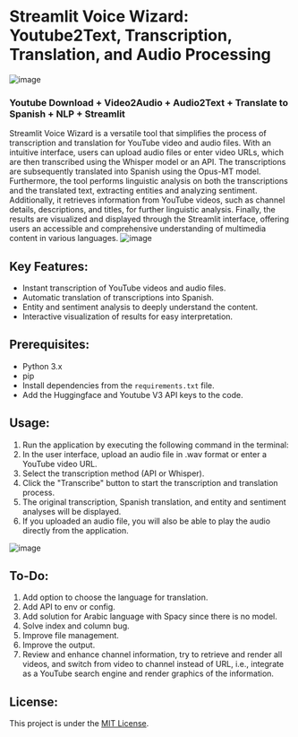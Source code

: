 # Streamlit Voice Wizard: Youtube2Text, Transcription, Translation, and Audio Processing
![image](https://github.com/demiurg0/Youtube2Text-Streamlit/assets/165735354/93c850c4-55e1-4bff-aed8-94ea44952054)

### Youtube Download + Video2Audio + Audio2Text + Translate to Spanish + NLP + Streamlit

Streamlit Voice Wizard is a versatile tool that simplifies the process of transcription and translation for YouTube video and audio files. With an intuitive interface, users can upload audio files or enter video URLs, which are then transcribed using the Whisper model or an API. The transcriptions are subsequently translated into Spanish using the Opus-MT model. Furthermore, the tool performs linguistic analysis on both the transcriptions and the translated text, extracting entities and analyzing sentiment. Additionally, it retrieves information from YouTube videos, such as channel details, descriptions, and titles, for further linguistic analysis. Finally, the results are visualized and displayed through the Streamlit interface, offering users an accessible and comprehensive understanding of multimedia content in various languages.
![image](https://github.com/demiurg0/Youtube2Text-Streamlit-Voice-Wizard/assets/165735354/4b13d644-67ca-437d-8250-148f16f73ea6)

## Key Features:

- Instant transcription of YouTube videos and audio files.
- Automatic translation of transcriptions into Spanish.
- Entity and sentiment analysis to deeply understand the content.
- Interactive visualization of results for easy interpretation.

## Prerequisites:

- Python 3.x
- pip
- Install dependencies from the `requirements.txt` file.
- Add the Huggingface and Youtube V3 API keys to the code.
  
## Usage:

1. Run the application by executing the following command in the terminal:
2. In the user interface, upload an audio file in .wav format or enter a YouTube video URL.
3. Select the transcription method (API or Whisper).
4. Click the "Transcribe" button to start the transcription and translation process.
5. The original transcription, Spanish translation, and entity and sentiment analyses will be displayed.
6. If you uploaded an audio file, you will also be able to play the audio directly from the application.

![image](https://github.com/demiurg0/Youtube2Text-Streamlit-Voice-Wizard/assets/165735354/5afbabc2-2071-45e9-900b-524c55d9bcd7)

## To-Do:
1. Add option to choose the language for translation.
2. Add API to env or config.
3. Add solution for Arabic language with Spacy since there is no model.
4. Solve index and column bug.
5. Improve file management.
6. Improve the output.
7. Review and enhance channel information, try to retrieve and render all videos, and switch from video to channel instead of URL, i.e., integrate as a YouTube search engine and render graphics of the information.

## License:

This project is under the [MIT License](LICENSE).
